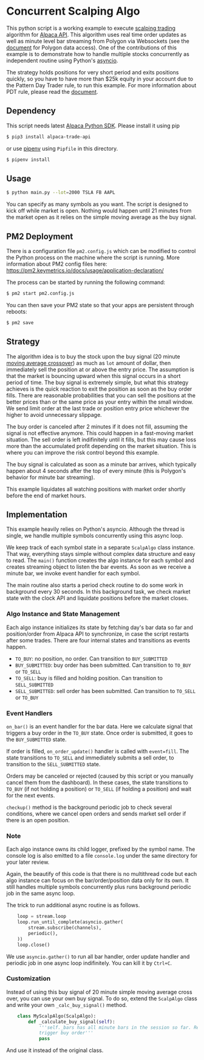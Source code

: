 # Concurrent Scalping Algo

This python script is a working example to execute 
[scalping trading](https://www.investopedia.com/articles/trading/05/scalping.asp) 
algorithm for [Alpaca API](https://alpaca.markets). This algorithm uses real time order updates
as well as minute level bar streaming from Polygon via Websockets (see the
[document](https://docs.alpaca.markets/market-data/#consolidated-market-data) for
Polygon data access).
One of the contributions of this example is to demonstrate how to handle
multiple stocks concurrently as independent routine using Python's
[asyncio](https://docs.python.org/3/library/asyncio.html).

The strategy holds positions for very short period and exits positions quickly, so
you have to have more than $25k equity in your account due to the Pattern Day Trader rule,
to run this example. For more information about PDT rule, please read the
[document](https://support.alpaca.markets/hc/en-us/articles/360012203032-Pattern-Day-Trader).

## Dependency
This script needs latest [Alpaca Python SDK](https://github.com/alpacahq/alpaca-trade-api-python).
Please install it using pip

```sh
$ pip3 install alpaca-trade-api
```

or use [pipenv](https://github.com/pypa/pipenv) using `Pipfile` in this directory.

```sh
$ pipenv install
```

## Usage

```sh
$ python main.py --lot=2000 TSLA FB AAPL
```

You can specify as many symbols as you want.  The script is designed to kick off while market
is open. Nothing would happen until 21 minutes from the market open as it relies on the
simple moving average as the buy signal.

## PM2 Deployment
There is a configuration file `pm2.config.js` which can be modified to control the Python process on the machine where the script is running. More information about PM2 config files here: https://pm2.keymetrics.io/docs/usage/application-declaration/

The process can be started by running the following command:

```sh
$ pm2 start pm2.config.js
```

You can then save your PM2 state so that your apps are persistent through reboots:

```sh
$ pm2 save
```

## Strategy
The algorithm idea is to buy the stock upon the buy signal (20 minute
[moving average crossover](https://www.investopedia.com/articles/active-trading/052014/how-use-moving-average-buy-stocks.asp)) 
as much as `lot` amount of dollar, then immediately sell the position at or above the entry price.
The assumption is that the market is bouncing upward when this signal occurs in a short period of time.
The buy signal is extremely simple, but what this strategy achieves is the quick reaction to
exit the position as soon as the buy order fills. There are reasonable probabilities that you can sell
the positions at the better prices than or the same price as your entry within the small window. We send
limit order at the last trade or position entry price whichever the higher to avoid unnecessary slippage.

The buy order is canceled after 2 minutes if it does not fill, assuming the signal is not
effective anymore. This could happen in a fast-moving market situation. The sell order is left
indifinitely until it fills, but this may cause loss more than the accumulated profit depending
on the market situation. This is where you can improve the risk control beyond this example.

The buy signal is calculated as soon as a minute bar arrives, which typically happen about 4 seconds
after the top of every minute (this is Polygon's behavior for minute bar streaming).

This example liquidates all watching positions with market order shortly before the end of market hours.

## Implementation
This example heavily relies on Python's asyncio. Although the thread is single, we handle
multiple symbols concurrently using this async loop.

We keep track of each symbol state in a separate `ScalpAlgo` class instance. That way,
everything stays simple without complex data structure and easy to read. The `main()`
function creates the algo instance for each symbol and creates streaming object
to listen the bar events. As soon as we receive a minute bar, we invoke event handler
for each symbol.

The main routine also starts a period check routine to do some work in background every 30 seconds.
In this background task, we check market state with the clock API and liquidate positions
before the market closes.

### Algo Instance and State Management
Each algo instance initializes its state by fetching day's bar data so far and position/order
from Alpaca API to synchronize, in case the script restarts after some trades. There are
four internal states and transitions as events happen.

- `TO_BUY`: no position, no order. Can transition to `BUY_SUBMITTED`
- `BUY_SUBMITTED`: buy order has been submitted. Can transition to `TO_BUY` or `TO_SELL`
- `TO_SELL`: buy is filled and holding position. Can transition to `SELL_SUBMITTED`
- `SELL_SUBMITTED`: sell order has been submitted. Can transition to `TO_SELL` or `TO_BUY`

### Event Handlers
`on_bar()` is an event handler for the bar data. Here we calculate signal that triggers
a buy order in the `TO_BUY` state. Once order is submitted, it goes to the `BUY_SUBMITTED`
state.

If order is filled, `on_order_update()` handler is called with `event=fill`. The state
transitions to `TO_SELL` and immediately submits a sell order, to transition to the
`SELL_SUBMITTED` state.

Orders may be canceled or rejected (caused by this script or you manually cancel them
from the dashboard). In these cases, the state transitions to `TO_BUY` (if not holding
a position) or `TO_SELL` (if holding a position) and wait for the next events.

`checkup()` method is the background periodic job to check several conditions, where
we cancel open orders and sends market sell order if there is an open position.

### Note
Each algo instance owns its child logger, prefixed by the symbol name. The console
log is also emitted to a file `console.log` under the same directory for your later review.

Again, the beautify of this code is that there is no multithread code but each
algo instance can focus on the bar/order/position data only for its own. It still
handles multiple symbols concurrently plus runs background periodic job in the
same async loop.

The trick to run additional async routine is as follows.

```py
    loop = stream.loop
    loop.run_until_complete(asyncio.gather(
        stream.subscribe(channels),
        periodic(),
    ))
    loop.close()
```

We use `asyncio.gather()` to run all bar handler, order update handler and periodic job
in one async loop indifinitely. You can kill it by `Ctrl+C`.

### Customization
Instead of using this buy signal of 20 minute simple moving average cross over, you can
use your own buy signal. To do so, extend the `ScalpAlgo` class and write your own
`_calc_buy_signal()` method.

```py
    class MyScalpAlgo(ScalpAlgo):
        def _calculate_buy_signal(self):
            '''self._bars has all minute bars in the session so far. Return True to
            trigger buy order'''
            pass
```

And use it instead of the original class.
